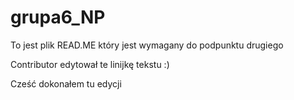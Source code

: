 # grupa6_NP

 To jest plik READ.ME który jest wymagany do podpunktu drugiego

Contributor edytował te linijkę tekstu :)

Cześć dokonałem tu edycji

